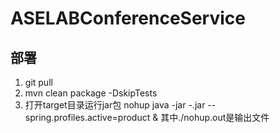 # ASELABConferenceService
## 部署
1. git pull
2. mvn clean package -DskipTests
3. 打开target目录运行jar包 nohup java -jar -.jar --spring.profiles.active=product & 其中./nohup.out是输出文件